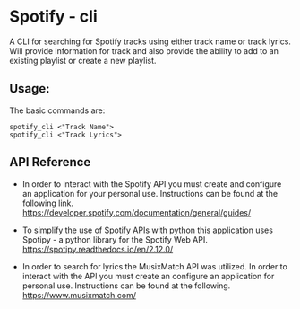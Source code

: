 # Spotify - cli
A CLI for searching for Spotify tracks using either track name or track lyrics. Will provide information for track and also provide the ability to add to an existing playlist or create a new playlist. 

## Usage: 
The basic commands are:
```
spotify_cli <"Track Name">
spotify_cli <"Track Lyrics">
```
## API Reference

* In order to interact with the Spotify API you must create and
  configure an application for your personal use. Instructions can be found at the following link.
  https://developer.spotify.com/documentation/general/guides/

* To simplify the use of Spotify APIs with python this application uses Spotipy - a python library for the Spotify Web API.
https://spotipy.readthedocs.io/en/2.12.0/

* In order to search for lyrics the MusixMatch API was utilized. In order to interact with the API you must create an configure an application for personal use. Instructions can be found at the following.
https://www.musixmatch.com/


